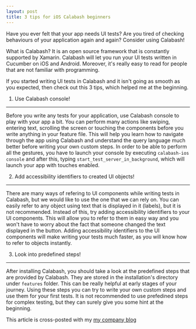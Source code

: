 ```yaml
---
layout: post
title: 3 tips for iOS Calabash beginners
---
```


Have you ever felt that your app needs UI tests? Are you tired of checking behaviours of your application again and again? Consider using Calabash!

What is Calabash? It is an open source framework that is constantly supported by Xamarin. Calabash will let you run your UI tests written in Cucumber on iOS and Android. Moreover, it's really easy to read for people that are not familiar with programming.

If you started writing UI tests in Calabash and it isn't going as smooth as you expected, then check out this 3 tips, which helped me at the beginning.

1. Use Calabash console!
---
	
Before you write any tests for your application, use Calabash console to play with your app a bit. You can perform many actions like swiping, entering text, scrolling the screen or touching the components before you write anything in your feature file. This will help you learn how to navigate through the app using Calabash and understand the query language much better before writing your own custom steps. In order to be able to perform all the gestures, you have to launch your console by executing `calabash-ios console` and after this, typing `start_test_server_in_background`, which will launch your app with touches enabled.

2. Add accessibility identifiers to created UI objects!
---

There are many ways of refering to UI components while writing tests in Calabash, but we would like to use the one that we can rely on. You can easily refer to any object using text that is displayed in it (labels), but it is not recommended. Instead of this, try adding accessibility identifiers to your UI components. This will allow you to refer to them in easy way and you won't have to worry about the fact that someone changed the text displayed in the button. Adding accessibility identifiers to the UI components will make writing your tests much faster, as you will know how to refer to objects instantly.

3. Look into predefined steps!
---

After installing Calabash, you should take a look at the predefined steps that are provided by Calabash. They are stored in the installation's directory under `features` folder. This can be really helpful at early stages of your journey. Using these steps you can try to write your own custom steps and use them for your first tests. It is not recommended to use prefedined steps for complex testing, but they can surely give you some hint at the beginning.

This article is cross-posted with my [my company blog](http://blog.brightinventions.pl/)